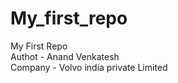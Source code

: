 # My_first_repo
My First Repo
<br>
Authot - Anand Venkatesh
<br>
Company - Volvo india private Limited
